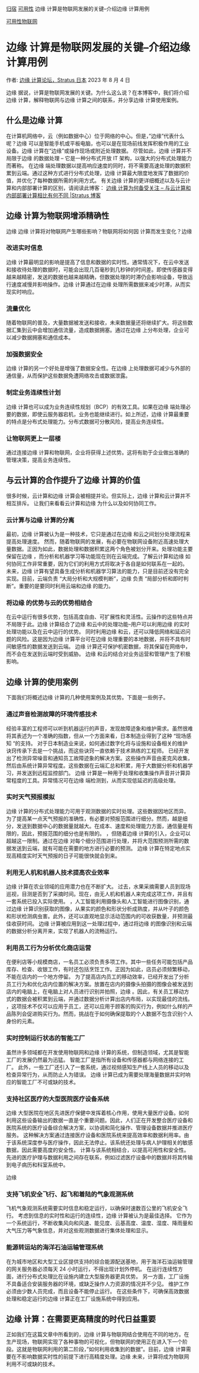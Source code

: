 [归宿](https://blog.stratus.com/zh/) [可用性](https://blog.stratus.com/zh/category/availability/) 边缘 计算是物联网发展的关键–介绍边缘 计算用例



[可用性](https://blog.stratus.com/zh/category/availability/)[物联网](https://blog.stratus.com/zh/category/iiot/)

# 边缘 计算是物联网发展的关键–介绍边缘 计算用例

作者: [边缘 计算论坛，Stratus 日本](https://blog.stratus.com/zh/author/edgecomputingforumjp/) 2023 年 8 月 4 日

边缘 据说，计算是物联网发展的关键。为什么这么说？在本博客中，我们将介绍边缘 计算，解释物联网与边缘 计算之间的联系，并分享边缘 计算使用案例。

## 什么是边缘 计算

在计算机网络中，云（例如数据中心）位于网络的中心。但是，”边缘”代表什么呢？边缘 可以是智能手机或平板电脑，也可以是在现场前线发挥积极作用的工业设备。边缘 计算在”边缘”或操作现场或附近处理数据。
尽管如此，边缘 计算并不局限于边缘 的数据处理 – 它是一种分布式开放 IT 架构，以强大的分布式处理能力而著称。
在边缘 端处理数据以提高响应速度的同时，将不需要高速处理的数据积累到云端。通过这种方式进行分布式处理，边缘 计算最大限度地发挥了数据的价值，并优化了每种数据所需的利用方式。
有关边缘 计算的更详细概述以及与云计算和内部部署计算的区别，请阅读此博客：
[边缘 计算为何备受关注 – 与云计算和内部部署计算相比有何不同 |Stratus 博客](https://blog.stratus.com/zh/why-is-edge-computing-attracting-attention-what-are-the-differences-compared-to-the-cloud-and-on-premises/)

## 边缘 计算为物联网增添精确性

边缘
边缘 计算将对物联网产生哪些影响？物联网将如何因 计算而发生变化？边缘

### 改进实时信息

边缘 计算最明显的影响是提高了信息和数据的实时性。通常情况下，在云中发送和接收待处理的数据时，可能会出现几百毫秒到几秒钟的时间差。即使传感器变得越来越精密，发送的数据也越来越精确，但数据处理的时滞仍会影响设备，导致运行速度减慢并影响操作。边缘 计算通过在边缘 处理所需数据来减少时滞，从而实现实时响应。

### 流量优化

随着物联网的普及，大量数据被发送和接收，未来数据量还将继续扩大。将这些数据汇集到云中会增加通信流量，造成数据拥塞。通过在边缘 上分布处理，企业可以减少数据拥塞和通信成本。

### 加强数据安全

边缘 计算的另一个好处是增强了数据安全性。在边缘 上处理数据可减少与外部的通信量，从而保护这些数据免遭网络攻击或数据泄露。

### 制定业务连续性计划

边缘 计算也可以成为业务连续性规划（BCP）的有效工具。如果在边缘 端处理必要的数据，即使云服务器宕机，业务也能继续进行。如上所述，边缘 计算最重要的特点是分布式处理能力。分布式数据可分散风险，提高业务连续性。

### 让物联网更上一层楼

通过连接边缘 计算和物联网，企业将获得上述优势。这将有助于企业做出准确的管理决策，提高业务连续性。

## 与云计算的合作提升了边缘 计算的价值

很多时候，云计算和边缘 计算会被相提并论。但实际上，边缘 计算和云计算并不相互排斥。
让我们来看看云计算和边缘 为什么以及如何协同工作。

### 云计算与边缘 计算的分离

最初，边缘 计算被认为是一种技术，它只是通过在边缘 和云之间划分处理流程来提高处理速度。
然而，随着物联网的发展，有必要在物联网设备附近高速处理大量数据。正因为如此，数据处理和数据积累这两个角色被划分开来。处理功能主要保留在边缘 ，而分析和机器学习等功能现在则在云端完成。了解云计算和边缘 如何协同工作非常重要，因为它们的利用方式将取决于各自是如何联系在一起的。
未来，边缘 计算有望具备生成分析和机器学习算法的能力，只是目前还没有完全实现。目前，云端负责 “大局分析和大规模判断”，边缘 负责 “局部分析和即时判断”。重要的是要同时利用云端和边缘 的能力。

### 将边缘 的优势与云的优势相结合

在云中运行有很多优势，包括高度自由、可扩展性和灵活性。云操作的这些特点并不局限于此。边缘 计算结合了边缘 和云中的处理功能–用户可以利用边缘 的实时处理功能以及在云中运行的优势。
同时利用边缘 和云，还可以降低网络和延迟问题的风险。这是因为边缘 计算平台可在边缘 处理重要的本地数据，并将不具有时间敏感性的数据发送到云端。
边缘 计算还可保护机密数据，将其保留在网络中，而不会在发送到云端时受到威胁。
边缘 和云的结合对业务运营和管理产生了积极影响。

## 边缘 计算的使用案例

下面我们将概述边缘 计算的几种使用案例及其优势。下面是一些例子。

### 通过声音检测故障的环境传感技术

经验丰富的工程师可以听到机器运行的声音，发现故障迹象和维护需求。虽然很难将其表述为一个准确的指数，但从一个方面来看，日本制造业得到了这种 “现场感知 “的支持。
对于日本制造业来说，如何通过数字化将与设施和设备相关的维护诀窍传承下去是一个挑战，而这些诀窍一直依赖于技术熟练的工程师。
已经开发出了检测异常噪音和通知员工故障迹象的解决方案。这些操作声音由麦克风收集，然后由系统计算异常程度。这些数据在云端汇总和积累，用于大数据分析和机器学习，并发送到远程监控部门。
边缘 计算是一种用于处理和收集操作声音并计算异常程度的工具。异常情况可在边缘 端检测到，从而实现低延迟的高级处理。

### 实时天气预报模拟

边缘 计算的分布式处理能力可用于观测数据的实时处理。这些数据因地区而异。
为了提高某一点天气预报的准确性，有必要对预报范围进行细分。然而，越是细分，发送到数据中心的数据量就越大。在成本、速度和处理能力方面，通信量是有限的，因此，预报范围的细分也是有限的。
，但随着边缘 计算的引入，企业可以超越这一限制。通过在边缘 对每个细分范围进行处理，并将大范围预测所需的数据发送到云端，就有可能在需要的地方进行必要的预测。
边缘 计算在特定地点实现高精度实时天气预报的日子可能很快就会到来。

### 利用无人机和机器人技术提高农业效率

边缘 计算在农业领域的应用潜力也在不断扩大。
过去，水果采摘需要人员到现场巡视，目测是否到了采摘时间。现在，由无人机和机器人来完成这项工作，并且有一套系统已投入实际使用。
，人工智能利用摄像头和人工智能进行图像识别，通过边缘 计算识别获取的图像，从果实的颜色和形状分析成熟度，并从叶子的颜色和形状检测病虫害。此外，还可以直观地显示活动范围内的可收获数量，并预测最佳收获时间。
边缘 计算被应用到这一处理过程中，通过将边缘 的图像识别和云端的数据分析分离开来，实现了机器人的流畅运行。

### 利用员工行为分析优化商店运营

在便利店等小规模商店，一名员工必须负责多项工作。其中一些任务可能包括产品库存、检查、收银工作，有时还包括烹饪工作。正因为如此，店员必须频繁移动，不能在店内的一个地方停留。
为了提高店内员工的移动效率，已经开发出了分析员工行为和优化店内位置的解决方案。放置在店内的摄像头拍摄的图像会被发送到店内的电脑上，在电脑上对人员进行识别并拍照，边缘 。因此，有关员工移动方式的数据会被积累到云端，并通过数据分析计算出店内布局，以实现最佳的流线。
，这项技术不仅可以应用于员工，还可以应用于顾客的购买行为，例如什么样的产品陈列会促进购买行为。然而，挑战在于如何确保提取的个人数据不包含识别个人身份的元素。

### 实时控制运行状态的智能工厂

虽然许多领域都在开发使用物联网和边缘 计算的系统，但制造领域，尤其是智能工厂的发展仍然最为迅猛。
智能工厂是指所有设备和传感器都与网络连接的工厂。
此外，一些工厂还引入了一套系统，通过视频感知生产线上人员的移动以及检查异常行为，从而防止人为错误。
边缘 计算已成为需要处理海量数据并实时响应的智能工厂不可或缺的技术。

### 支持社区医疗的大型医院医疗设备系统

边缘
大型医院在地区先进医疗保健中发挥着核心作用，使用大量医疗设备。如何利用这些设备输出的数据一直是个重要问题。因此，人们正在开发整合医疗设备和医院系统的医疗设备综合解决方案，以协调和简化操作、管理设备数据并推进医疗服务。 这种解决方案通过连接医疗设备和医院系统来提高效率和数据利用率。由于该系统深度参与医疗操作，因此无法停止。该系统还处理与病人护理相关的敏感数据，因此需要高度的安全性。 计算与该系统相结合，以提高可用性和安全性。 先进的医疗护理与数据利用之间存在联系，例如过滤医疗设备中的数据并将其传输到电子病历和科室系统中。

边缘

### 支持飞机安全飞行、起飞和着陆的气象观测系统

飞机气象观测系统需要实时信息和稳定运行，以确保时速数百公里的飞机安全飞行。
考虑到信息的实时性和运行的连续性，边缘 计算被认为是最佳选择。
它作为一个系统运行，不断收集风向和风速、能见度、云基高度、温度、湿度、降雨量和大气压力等气象信息，并对这些观测数据进行集体处理和显示。

### 能源转运站的海洋石油运输管理系统

在为城市地区和大型工业区提供支持的综合能源配送基地，用于海洋石油运输管理的网关服务器必须每天 24 小时运行，不得出现计划外停机。
在运行连续性方面，进行分布式处理比在设施内建立大型服务器更具优势。
另一方面，工厂设施不具备适合安装服务器的环境，或缺乏操作人力资源的情况并不少见。
维护工作必须由少数人员完成，而且设备不能停止运行。
在这些条件下，可确保高效数据处理和稳定运行的边缘 计算正在工厂设施系统中得到应用。

## 边缘 计算：在需要更高精度的时代日益重要

正如我们在这篇文章中所看到的，边缘 计算与物联网结合使用在不同的地方。在生产现场，物联网实现了各种事物的可视化，但物联网的使用正在进入下一个阶段。这就是物联网利用的第二阶段，”如何利用收集到的数据”。目前，边缘 计算需要在不影响数据实时性的前提下进行高精度处理。边缘 未来，计算将成为物联网利用不可或缺的技术。
